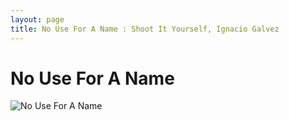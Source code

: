 ```yaml
---
layout: page
title: No Use For A Name : Shoot It Yourself, Ignacio Galvez
---
```


# No Use For A Name

![No Use For A Name](http://assets.farmhouse.co/publishing/1-shoot-it-yourself/images/no-use-for-a-name-1.jpg)
